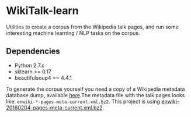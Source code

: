 # WikiTalk-learn
Utilities to create a corpus from the Wikipedia talk pages, and run some interesting machine learning / NLP tasks on the corpus.

Dependencies
------------
* Python 2.7.x
* sklearn >= 0.17
* beautifulsoup4 == 4.4.1


To generate the corpus yourself you need a copy of a Wikipedia metadata database dump, available [here](https://dumps.wikimedia.org/enwiki/).The metadata file with the talk pages looks like: `enwiki-*-pages-meta-current.xml.bz2`. This project is using [enwiki-20160204-pages-meta-current.xml.bz2](https://dumps.wikimedia.org/enwiki/20160204/).
